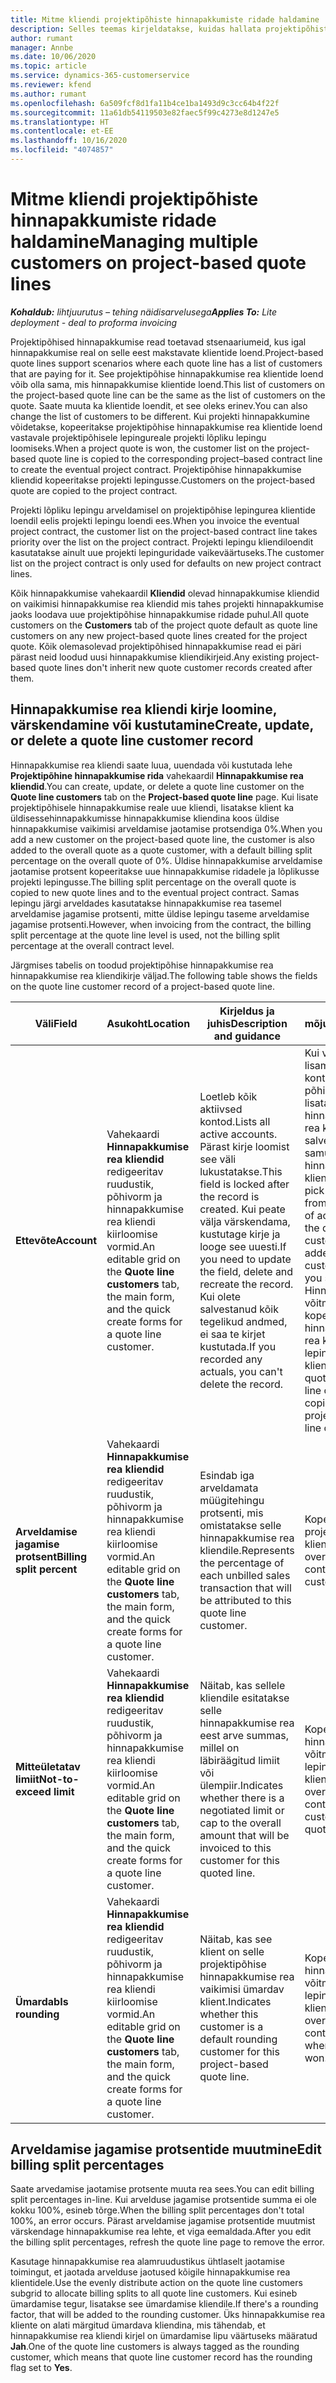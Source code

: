 ```yaml
---
title: Mitme kliendi projektipõhiste hinnapakkumiste ridade haldamine
description: Selles teemas kirjeldatakse, kuidas hallata projektipõhistel hinnapakkumiste ridadel mitut klienti.
author: rumant
manager: Annbe
ms.date: 10/06/2020
ms.topic: article
ms.service: dynamics-365-customerservice
ms.reviewer: kfend
ms.author: rumant
ms.openlocfilehash: 6a509fcf8d1fa11b4ce1ba1493d9c3cc64b4f22f
ms.sourcegitcommit: 11a61db54119503e82faec5f99c4273e8d1247e5
ms.translationtype: HT
ms.contentlocale: et-EE
ms.lasthandoff: 10/16/2020
ms.locfileid: "4074857"
---
```

# <a name="managing-multiple-customers-on-project-based-quote-lines"></a><span data-ttu-id="95377-103">Mitme kliendi projektipõhiste hinnapakkumiste ridade haldamine</span><span class="sxs-lookup"><span data-stu-id="95377-103">Managing multiple customers on project-based quote lines</span></span>

<span data-ttu-id="95377-104">_**Kohaldub:** lihtjuurutus – tehing näidisarvelusega_</span><span class="sxs-lookup"><span data-stu-id="95377-104">_**Applies To:** Lite deployment - deal to proforma invoicing_</span></span>

<span data-ttu-id="95377-105">Projektipõhised hinnapakkumise read toetavad stsenaariumeid, kus igal hinnapakkumise real on selle eest makstavate klientide loend.</span><span class="sxs-lookup"><span data-stu-id="95377-105">Project-based quote lines support scenarios where each quote line has a list of customers that are paying for it.</span></span> <span data-ttu-id="95377-106">See projektipõhise hinnapakkumise rea klientide loend võib olla sama, mis hinnapakkumise klientide loend.</span><span class="sxs-lookup"><span data-stu-id="95377-106">This list of customers on the project-based quote line can be the same as the list of customers on the quote.</span></span> <span data-ttu-id="95377-107">Saate muuta ka klientide loendit, et see oleks erinev.</span><span class="sxs-lookup"><span data-stu-id="95377-107">You can also change the list of customers to be different.</span></span> <span data-ttu-id="95377-108">Kui projekti hinnapakkumine võidetakse, kopeeritakse projektipõhise hinnapakkumise rea klientide loend vastavale projektipõhisele lepingureale projekti lõpliku lepingu loomiseks.</span><span class="sxs-lookup"><span data-stu-id="95377-108">When a project quote is won, the customer list on the project-based quote line is copied to the corresponding project–based contract line to create the eventual project contract.</span></span> <span data-ttu-id="95377-109">Projektipõhise hinnapakkumise kliendid kopeeritakse projekti lepingusse.</span><span class="sxs-lookup"><span data-stu-id="95377-109">Customers on the project-based quote are copied to the project contract.</span></span>

<span data-ttu-id="95377-110">Projekti lõpliku lepingu arveldamisel on projektipõhise lepingurea klientide loendil eelis projekti lepingu loendi ees.</span><span class="sxs-lookup"><span data-stu-id="95377-110">When you invoice the eventual project contract, the customer list on the project-based contract line takes priority over the list on the project contract.</span></span> <span data-ttu-id="95377-111">Projekti lepingu kliendiloendit kasutatakse ainult uue projekti lepinguridade vaikeväärtuseks.</span><span class="sxs-lookup"><span data-stu-id="95377-111">The customer list on the project contract is only used for defaults on new project contract lines.</span></span>

<span data-ttu-id="95377-112">Kõik hinnapakkumise vahekaardil **Kliendid** olevad hinnapakkumise kliendid on vaikimisi hinnapakkumise rea kliendid mis tahes projekti hinnapakkumise jaoks loodava uue projektipõhise hinnapakkumise ridade puhul.</span><span class="sxs-lookup"><span data-stu-id="95377-112">All quote customers on the **Customers** tab of the project quote default as quote line customers on any new project-based quote lines created for the project quote.</span></span> <span data-ttu-id="95377-113">Kõik olemasolevad projektipõhised hinnapakkumise read ei päri pärast neid loodud uusi hinnapakkumise kliendikirjeid.</span><span class="sxs-lookup"><span data-stu-id="95377-113">Any existing project-based quote lines don't inherit new quote customer records created after them.</span></span>

## <a name="create-update-or-delete-a-quote-line-customer-record"></a><span data-ttu-id="95377-114">Hinnapakkumise rea kliendi kirje loomine, värskendamine või kustutamine</span><span class="sxs-lookup"><span data-stu-id="95377-114">Create, update, or delete a quote line customer record</span></span>

<span data-ttu-id="95377-115">Hinnapakkumise rea kliendi saate luua, uuendada või kustutada lehe **Projektipõhine hinnapakkumise rida** vahekaardil **Hinnapakkumise rea kliendid**.</span><span class="sxs-lookup"><span data-stu-id="95377-115">You can create, update, or delete a quote line customer on the **Quote line customers** tab on the **Project-based quote line** page.</span></span> <span data-ttu-id="95377-116">Kui lisate projektipõhisele hinnapakkumise reale uue kliendi, lisatakse klient ka üldisessehinnapakkumisse hinnapakkumise kliendina koos üldise hinnapakkumise vaikimisi arveldamise jaotamise protsendiga 0%.</span><span class="sxs-lookup"><span data-stu-id="95377-116">When you add a new customer on the project-based quote line, the customer is also added to the overall quote as a quote customer, with a default billing split percentage on the overall quote of 0%.</span></span> <span data-ttu-id="95377-117">Üldise hinnapakkumise arveldamise jaotamise protsent kopeeritakse uue hinnapakkumise ridadele ja lõplikusse projekti lepingusse.</span><span class="sxs-lookup"><span data-stu-id="95377-117">The billing split percentage on the overall quote is copied to new quote lines and to the eventual project contract.</span></span> <span data-ttu-id="95377-118">Samas lepingu järgi arveldades kasutatakse hinnapakkumise rea tasemel arveldamise jagamise protsenti, mitte üldise lepingu taseme arveldamise jagamise protsenti.</span><span class="sxs-lookup"><span data-stu-id="95377-118">However, when invoicing from the contract, the billing split percentage at the quote line level is used, not the billing split percentage at the overall contract level.</span></span> 

<span data-ttu-id="95377-119">Järgmises tabelis on toodud projektipõhise hinnapakkumise rea hinnapakkumise rea kliendikirje väljad.</span><span class="sxs-lookup"><span data-stu-id="95377-119">The following table shows the fields on the quote line customer record of a project-based quote line.</span></span>

| <span data-ttu-id="95377-120">Väli</span><span class="sxs-lookup"><span data-stu-id="95377-120">Field</span></span> | <span data-ttu-id="95377-121">Asukoht</span><span class="sxs-lookup"><span data-stu-id="95377-121">Location</span></span> | <span data-ttu-id="95377-122">Kirjeldus ja juhis</span><span class="sxs-lookup"><span data-stu-id="95377-122">Description and guidance</span></span> | <span data-ttu-id="95377-123">Allavoolu mõjud</span><span class="sxs-lookup"><span data-stu-id="95377-123">Downstream impact</span></span> |
| --- | --- | --- | --- |
| <span data-ttu-id="95377-124">**Ettevõte**</span><span class="sxs-lookup"><span data-stu-id="95377-124">**Account**</span></span> | <span data-ttu-id="95377-125">Vahekaardi **Hinnapakkumise rea kliendid** redigeeritav ruudustik, põhivorm ja hinnapakkumise rea kliendi kiirloomise vormid.</span><span class="sxs-lookup"><span data-stu-id="95377-125">An editable grid on the **Quote line customers** tab, the main form, and the quick create forms for a quote line customer.</span></span> | <span data-ttu-id="95377-126">Loetleb kõik aktiivsed kontod.</span><span class="sxs-lookup"><span data-stu-id="95377-126">Lists all active accounts.</span></span> <span data-ttu-id="95377-127">Pärast kirje loomist see väli lukustatakse.</span><span class="sxs-lookup"><span data-stu-id="95377-127">This field is locked after the record is created.</span></span> <span data-ttu-id="95377-128">Kui peate välja värskendama, kustutage kirje ja looge see uuesti.</span><span class="sxs-lookup"><span data-stu-id="95377-128">If you need to update the field, delete and recreate the record.</span></span> <span data-ttu-id="95377-129">Kui olete salvestanud kõik tegelikud andmed, ei saa te kirjet kustutada.</span><span class="sxs-lookup"><span data-stu-id="95377-129">If you recorded any actuals, you can't delete the record.</span></span> | <span data-ttu-id="95377-130">Kui valite lisamiseks konto kontode põhiloendist, lisatakse hinnapakkumise rea klient selle salvestamisel samuti kui hinnapakkumise klient.</span><span class="sxs-lookup"><span data-stu-id="95377-130">When you pick an account from the master list of accounts to add, the quote line customer is also added as a quote customer when you save it.</span></span> <span data-ttu-id="95377-131">Hinnapakkumise võitmisel kopeeritakse hinnapakkumise rea kliendid projekti lepingurea klientidele.</span><span class="sxs-lookup"><span data-stu-id="95377-131">When a quote is won, quote line customers are copied to the project contract line customers.</span></span> |
| <span data-ttu-id="95377-132">**Arveldamise jagamise protsent**</span><span class="sxs-lookup"><span data-stu-id="95377-132">**Billing split percent**</span></span> | <span data-ttu-id="95377-133">Vahekaardi **Hinnapakkumise rea kliendid** redigeeritav ruudustik, põhivorm ja hinnapakkumise rea kliendi kiirloomise vormid.</span><span class="sxs-lookup"><span data-stu-id="95377-133">An editable grid on the **Quote line customers** tab, the main form, and the quick create forms for a quote line customer.</span></span> | <span data-ttu-id="95377-134">Esindab iga arveldamata müügitehingu protsenti, mis omistatakse selle hinnapakkumise rea kliendile.</span><span class="sxs-lookup"><span data-stu-id="95377-134">Represents the percentage of each unbilled sales transaction that will be attributed to this quote line customer.</span></span> | <span data-ttu-id="95377-135">Kopeeritud üle projekti lepingurea klientidele.</span><span class="sxs-lookup"><span data-stu-id="95377-135">Copied over to project contract line customers.</span></span> |
| <span data-ttu-id="95377-136">**Mitteületatav limiit**</span><span class="sxs-lookup"><span data-stu-id="95377-136">**Not-to-exceed limit**</span></span> | <span data-ttu-id="95377-137">Vahekaardi **Hinnapakkumise rea kliendid** redigeeritav ruudustik, põhivorm ja hinnapakkumise rea kliendi kiirloomise vormid.</span><span class="sxs-lookup"><span data-stu-id="95377-137">An editable grid on the **Quote line customers** tab, the main form, and the quick create forms for a quote line customer.</span></span> | <span data-ttu-id="95377-138">Näitab, kas sellele kliendile esitatakse selle hinnapakkumise rea eest arve summas, millel on läbiräägitud limiit või ülempiir.</span><span class="sxs-lookup"><span data-stu-id="95377-138">Indicates whether there is a negotiated limit or cap to the overall amount that will be invoiced to this customer for this quoted line.</span></span> | <span data-ttu-id="95377-139">Kopeeritud üle hinnapakkumise võitmisel projekti lepingurea klientidele.</span><span class="sxs-lookup"><span data-stu-id="95377-139">Copied over to project contract line customers when a quote is won.</span></span> |
| <span data-ttu-id="95377-140">**Ümardab**</span><span class="sxs-lookup"><span data-stu-id="95377-140">**Is rounding**</span></span> | <span data-ttu-id="95377-141">Vahekaardi **Hinnapakkumise rea kliendid** redigeeritav ruudustik, põhivorm ja hinnapakkumise rea kliendi kiirloomise vormid.</span><span class="sxs-lookup"><span data-stu-id="95377-141">An editable grid on the **Quote line customers** tab, the main form, and the quick create forms for a quote line customer.</span></span> | <span data-ttu-id="95377-142">Näitab, kas see klient on selle projektipõhise hinnapakkumise rea vaikimisi ümardav klient.</span><span class="sxs-lookup"><span data-stu-id="95377-142">Indicates whether this customer is a default rounding customer for this project-based quote line.</span></span> | <span data-ttu-id="95377-143">Kopeeritud üle hinnapakkumise võitmisel projekti lepingu klientidele.</span><span class="sxs-lookup"><span data-stu-id="95377-143">Copied over to project contract customers when a quote is won.</span></span> |

## <a name="edit-billing-split-percentages"></a><span data-ttu-id="95377-144">Arveldamise jagamise protsentide muutmine</span><span class="sxs-lookup"><span data-stu-id="95377-144">Edit billing split percentages</span></span>

<span data-ttu-id="95377-145">Saate arvedamise jaotamise protsente muuta rea sees.</span><span class="sxs-lookup"><span data-stu-id="95377-145">You can edit billing split percentages in-line.</span></span> <span data-ttu-id="95377-146">Kui arvelduse jagamise protsentide summa ei ole kokku 100%, esineb tõrge.</span><span class="sxs-lookup"><span data-stu-id="95377-146">When the billing split percentages don't total 100%, an error occurs.</span></span> <span data-ttu-id="95377-147">Pärast arveldamise jagamise protsentide muutmist värskendage hinnapakkumise rea lehte, et viga eemaldada.</span><span class="sxs-lookup"><span data-stu-id="95377-147">After you edit the billing split percentages, refresh the quote line page to remove the error.</span></span>

<span data-ttu-id="95377-148">Kasutage hinnapakkumise rea alamruudustikus ühtlaselt jaotamise toimingut, et jaotada arvelduse jaotused kõigile hinnapakkumise rea klientidele.</span><span class="sxs-lookup"><span data-stu-id="95377-148">Use the evenly distribute action on the quote line customers subgrid to allocate billing splits to all quote line customers.</span></span> <span data-ttu-id="95377-149">Kui esineb ümardamise tegur, lisatakse see ümardamise kliendile.</span><span class="sxs-lookup"><span data-stu-id="95377-149">If there's a rounding factor, that will be added to the rounding customer.</span></span> <span data-ttu-id="95377-150">Üks hinnapakkumise rea kliente on alati märgitud ümardava kliendina, mis tähendab, et hinnapakkumise rea kliendi kirjel on ümardamise lipu väärtuseks määratud **Jah**.</span><span class="sxs-lookup"><span data-stu-id="95377-150">One of the quote line customers is always tagged as the rounding customer, which means that quote line customer record has the rounding flag set to **Yes**.</span></span> 
